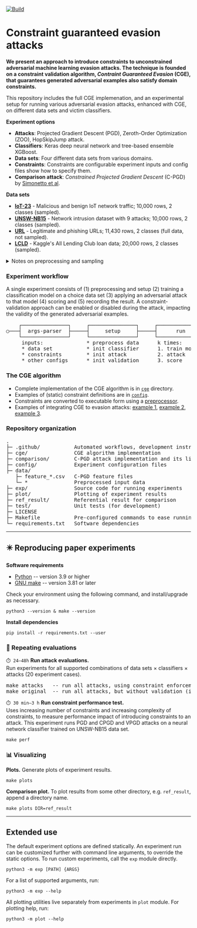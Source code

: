 [![Build](https://github.com/aucad/new-experiments/actions/workflows/build.yml/badge.svg)](https://github.com/aucad/new-experiments/actions/workflows/build.yml)

# Constraint guaranteed evasion attacks

**We present an approach to introduce constraints to unconstrained adversarial machine learning evasion attacks.
The technique is founded on a constraint validation algorithm, _Contraint Guaranteed Evasion_ (CGE), that guarantees generated adversarial examples also satisfy domain constraints.**

This repository includes the full CGE implemenation, and an experimental setup for running various adversarial evasion attacks, enhanced with CGE, on different data sets and victim classifiers.

**Experiment options**

- **Attacks**: Projected Gradient Descent (PGD), Zeroth-Order Optimization (ZOO), HopSkipJump attack. 
- **Classifiers**: Keras deep neural network and tree-based ensemble XGBoost.
- **Data sets**: Four different data sets from various domains.
- **Constraints**: Constraints are configurable experiment inputs and config files show how to specify them.
- **Comparison attack**: _Constrained Projected Gradient Descent_ (C-PGD) by [Simonetto et al](https://arxiv.org/abs/2112.01156).

**Data sets**

- [**IoT-23**](https://doi.org/10.5281/zenodo.4743746) - Malicious and benign IoT network traffic; 10,000 rows, 2 classes (sampled).
- [**UNSW-NB15**](https://doi.org/10.1109/MilCIS.2015.7348942) - Network intrusion dataset with 9 attacks; 10,000 rows, 2 classes (sampled). 
- [**URL**](https://doi.org/10.1016/j.engappai.2021.104347) - Legitimate and phishing URLs; 11,430 rows, 2 classes (full data, not sampled).
- [**LCLD**](https://www.kaggle.com/datasets/wordsforthewise/lending-club) - Kaggle's All Lending Club loan data; 20,000 rows, 2 classes (sampled).

<details>
<summary>Notes on preprocessing and sampling</summary>
<ul>
<li>The input data must be numeric and parse to a numeric type.</li>
<li>Categorical attributes must be one-hot encoded.</li>
<li>Data should not be normalized (otherwise constraints must include manual scaling).</li>
<li>All data sets have 50/50 class label distribution.</li>
<li>The provided sampled data sets were generated by <a href="https://waikato.github.io/weka-blog/posts/2019-01-30-sampling/" target="_blank">random sampling without replacement</a>.</li>
</ul>
</details>

### Experiment workflow

A single experiment consists of (1) preprocessing and setup (2) training a classification model on a choice data set (3) applying an adversarial attack to that model (4) scoring and (5) recording the result. 
A constraint-validation approach can be enabled or disabled during the attack, impacting the validity of the generated adversarial examples.

<pre>
    ┌───────────────┐     ┌───────────────┐     ┌───────────────┐     ┌───────────────┐ 
○───┤  args-parser  ├─────┤     setup     ├─────┤      run      ├─────┤      end      ├───◎
    └───────────────┘     └───────────────┘     └───────────────┘     └───────────────┘
     inputs:              * preprocess data      k times:                write result
     * data set           * init classifier      1. train model     
     * constraints        * init attack          2. attack
     * other configs      * init validation      3. score
</pre>

### The CGE algorithm

* Complete implementation of the CGE algorithm is in [`cge`](https://github.com/aucad/cge/tree/main/cge) directory.
* Examples of (static) constraint definitions are in [`config`](https://github.com/aucad/cge/blob/main/config/iot23.yaml).
* Constraints are converted to executable form using a [preprocessor](https://github.com/aucad/cge/blob/main/exp/preproc.py#L14-L27).
* Examples of integrating CGE to evasion attacks: [example 1](https://github.com/aucad/cge/blob/main/exp/hopskip.py#L26-L28), [example 2](https://github.com/aucad/cge/blob/main/exp/pgd.py#L44), [example 3](https://github.com/aucad/cge/blob/main/exp/zoo.py#L44).

### Repository organization

<pre>
.
├─ .github/           Automated workflows, development instructions
├─ cge/               CGE algorithm implementation   
├─ comparison/        C-PGD attack implementation and its license
├─ config/            Experiment configuration files 
├─ data/              
   ├─ feature_*.csv   C-PGD feature files
   └─ *               Preprocessed input data 
├─ exp/               Source code for running experiments
├─ plot/              Plotting of experiment results
├─ ref_result/        Referential result for comparison
├─ test/              Unit tests (for development) 
├─ LICENSE          
├─ Makefile           Pre-configured commands to ease running experiments
└─ requirements.txt   Software dependencies
</pre>

---

## ✴️ Reproducing paper experiments

**Software requirements**

* [Python](https://www.python.org/downloads/) -- version 3.9 or higher
* [GNU make](https://www.gnu.org/software/make/manual/make.html) -- version 3.81 or later

Check your environment using the following command, and install/upgrade as necessary.

```
python3 --version & make --version
```

**Install dependencies**

```
pip install -r requirements.txt --user
```

### 📐 Repeating evaluations

`⏱️ 24—48h` **Run attack evaluations.**   
Run experiments for all supported combinations of data sets $\times$ classifiers $\times$ attacks (20 experiment cases). 

<pre>
make attacks   -- run all attacks, using constraint enforcement.
make original  -- run all attacks, but without validation (ignore constraints).
</pre>

`⏱️ 30 min—3 h` **Run constraint performance test.**   
Uses increasing number of constraints and increasing complexity of constraints, to measure performance impact of introducing constraints to an attack. 
This experiment runs PGD and CPGD and VPGD attacks on a neural network classifier trained on UNSW-NB15 data set.

```
make perf
```

### 📊 Visualizing

**Plots.** Generate plots of experiment results.

```
make plots
```

**Comparison plot.** To plot results from some other directory, e.g. `ref_result`, append a directory name.

```
make plots DIR=ref_result
```

---

## Extended use

The default experiment options are defined statically.
An experiment run can be customized further with command line arguments, to override the static options.
To run custom experiments, call the `exp` module directly.

```
python3 -m exp [PATH] {ARGS}
```

For a list of supported arguments, run:

```
python3 -m exp --help
```

All plotting utilities live separately from experiments in `plot` module.
For plotting help, run:

```
python3 -m plot --help
```
